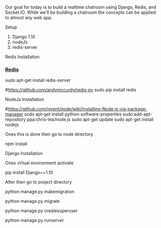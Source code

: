 Our goal for today is to build a realtime chatroom using Django, Redis, and Socket.IO.
While we'll be building a chatroom the concepts can be applied to almost any web app. 

Setup

1. Django 1.10
2. nodeJs
3. redis-server

Redis Installation

### [Redis](http://redis.io/download)

sudo apt-get install redis-server

#https://github.com/andymccurdy/redis-py
sudo pip install redis    

NodeJs Installation

#https://github.com/joyent/node/wiki/Installing-Node.js-via-package-manager
sudo apt-get install python-software-properties
sudo add-apt-repository ppa:chris-lea/node.js
sudo apt-get update
sudo apt-get install nodejs

Ones this is done then go to node directory 

npm install

Django Installation

Ones virtual environment activate 

pip install Django==1.10

After then go to project directory 

python manage.py makemigration

python manage.py migrate

python manage.py createsuperuser

python manage.py runserver
